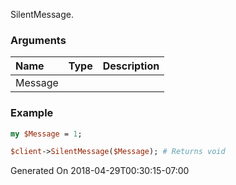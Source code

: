 SilentMessage.
### Arguments
**Name**|**Type**|**Description**
:---|:---|:---
Message||

### Example

```perl
my $Message = 1;

$client->SilentMessage($Message); # Returns void
```


Generated On 2018-04-29T00:30:15-07:00